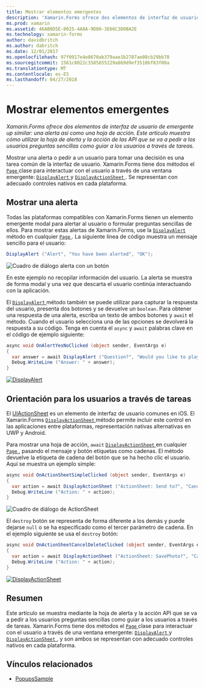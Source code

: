 ```yaml
---
title: Mostrar elementos emergentes
description: 'Xamarin.Forms ofrece dos elementos de interfaz de usuario de emergente up similar: una alerta así como una hoja de acción. Este artículo muestra cómo utilizar la hoja de alerta y la acción de las API que se va a pedir a los usuarios preguntas sencillas como guiar a los usuarios a través de tareas.'
ms.prod: xamarin
ms.assetid: 46AB0D5E-0025-4A8A-9D00-3E66C3D0BA2E
ms.technology: xamarin-forms
author: davidbritch
ms.author: dabritch
ms.date: 12/01/2017
ms.openlocfilehash: 97f0917e4e8670ab379aae1b2707ae08cb29bb70
ms.sourcegitcommit: 1561c8022c3585655229a869d9ef3510bf83f00a
ms.translationtype: MT
ms.contentlocale: es-ES
ms.lasthandoff: 04/27/2018
---
```

# <a name="displaying-pop-ups"></a>Mostrar elementos emergentes

_Xamarin.Forms ofrece dos elementos de interfaz de usuario de emergente up similar: una alerta así como una hoja de acción. Este artículo muestra cómo utilizar la hoja de alerta y la acción de las API que se va a pedir a los usuarios preguntas sencillas como guiar a los usuarios a través de tareas._

Mostrar una alerta o pedir a un usuario para tomar una decisión es una tarea común de la interfaz de usuario. Xamarin.Forms tiene dos métodos el [ `Page` ](https://developer.xamarin.com/api/type/Xamarin.Forms.Page/) clase para interactuar con el usuario a través de una ventana emergente: [ `DisplayAlert` ](https://developer.xamarin.com/api/member/Xamarin.Forms.Page.DisplayAlert(System.String,System.String,System.String)/) y [ `DisplayActionSheet` ](https://developer.xamarin.com/api/member/Xamarin.Forms.Page.DisplayActionSheet(System.String,System.String,System.String,System.String[])/). Se representan con adecuado controles nativos en cada plataforma.

## <a name="displaying-an-alert"></a>Mostrar una alerta

Todas las plataformas compatibles con Xamarin.Forms tienen un elemento emergente modal para alertar al usuario o formular preguntas sencillas de ellos. Para mostrar estas alertas de Xamarin.Forms, use la [ `DisplayAlert` ](https://developer.xamarin.com/api/member/Xamarin.Forms.Page.DisplayAlert(System.String,System.String,System.String)/) método en cualquier [ `Page` ](https://developer.xamarin.com/api/type/Xamarin.Forms.Page/). La siguiente línea de código muestra un mensaje sencillo para el usuario:

```csharp
DisplayAlert ("Alert", "You have been alerted", "OK");
```

![](pop-ups-images/alert.png "Cuadro de diálogo alerta con un botón")

En este ejemplo no recopilar información del usuario. La alerta se muestra de forma modal y una vez que descarta el usuario continúa interactuando con la aplicación.

El [ `DisplayAlert` ](https://developer.xamarin.com/api/member/Xamarin.Forms.Page.DisplayAlert(System.String,System.String,System.String)/) método también se puede utilizar para capturar la respuesta del usuario, presenta dos botones y se devuelve un `boolean`. Para obtener una respuesta de una alerta, escriba un texto de ambos botones y `await` el método. Cuando el usuario selecciona una de las opciones se devolverá la respuesta a su código. Tenga en cuenta el `async` y `await` palabras clave en el código de ejemplo siguiente:

```csharp
async void OnAlertYesNoClicked (object sender, EventArgs e)
{
  var answer = await DisplayAlert ("Question?", "Would you like to play a game", "Yes", "No");
  Debug.WriteLine ("Answer: " + answer);
}
```

[![DisplayAlert](pop-ups-images/alert2-sml.png "cuadro de diálogo con dos botones de alerta")](pop-ups-images/alert2.png#lightbox "cuadro de diálogo con dos botones de alerta")

## <a name="guiding-users-through-tasks"></a>Orientación para los usuarios a través de tareas

El [UIActionSheet](https://developer.apple.com/library/ios/documentation/uikit/reference/uiactionsheet_class/Reference/Reference.html) es un elemento de interfaz de usuario comunes en iOS. El Xamarin.Forms [ `DisplayActionSheet` ](https://developer.xamarin.com/api/member/Xamarin.Forms.Page.DisplayActionSheet(System.String,System.String,System.String,System.String[])/) método permite incluir este control en las aplicaciones entre plataformas, representación nativas alternativas en UWP y Android.

Para mostrar una hoja de acción, `await` [ `DisplayActionSheet` ](https://developer.xamarin.com/api/member/Xamarin.Forms.Page.DisplayActionSheet(System.String,System.String,System.String,System.String[])/) en cualquier [ `Page` ](https://developer.xamarin.com/api/type/Xamarin.Forms.Page/), pasando el mensaje y botón etiquetas como cadenas. El método devuelve la etiqueta de cadena del botón que se ha hecho clic el usuario. Aquí se muestra un ejemplo simple:

```csharp
async void OnActionSheetSimpleClicked (object sender, EventArgs e)
{
  var action = await DisplayActionSheet ("ActionSheet: Send to?", "Cancel", null, "Email", "Twitter", "Facebook");
  Debug.WriteLine ("Action: " + action);
}
```

![](pop-ups-images/action.png "Cuadro de diálogo de ActionSheet")

El `destroy` botón se representa de forma diferente a los demás y puede dejarse `null` o se ha especificado como el tercer parámetro de cadena. En el ejemplo siguiente se usa el `destroy` botón:

```csharp
async void OnActionSheetCancelDeleteClicked (object sender, EventArgs e)
{
  var action = await DisplayActionSheet ("ActionSheet: SavePhoto?", "Cancel", "Delete", "Photo Roll", "Email");
  Debug.WriteLine ("Action: " + action);
}
```

[![DisplayActionSheet](pop-ups-images/action2-sml.png "cuadro de diálogo de hoja de acción con el botón de destrucción")](pop-ups-images/action2.png#lightbox "cuadro de diálogo de hoja de acción con el botón de destrucción")

## <a name="summary"></a>Resumen

Este artículo se muestra mediante la hoja de alerta y la acción API que se va a pedir a los usuarios preguntas sencillas como guiar a los usuarios a través de tareas. Xamarin.Forms tiene dos métodos el [ `Page` ](https://developer.xamarin.com/api/type/Xamarin.Forms.Page/) clase para interactuar con el usuario a través de una ventana emergente: [ `DisplayAlert` ](https://developer.xamarin.com/api/member/Xamarin.Forms.Page.DisplayAlert(System.String,System.String,System.String)/) y [ `DisplayActionSheet` ](https://developer.xamarin.com/api/member/Xamarin.Forms.Page.DisplayActionSheet(System.String,System.String,System.String,System.String[])/), y son ambos se representan con adecuado controles nativos en cada plataforma.



## <a name="related-links"></a>Vínculos relacionados

- [PopupsSample](https://developer.xamarin.com/samples/xamarin-forms/Navigation/Pop-ups/)
